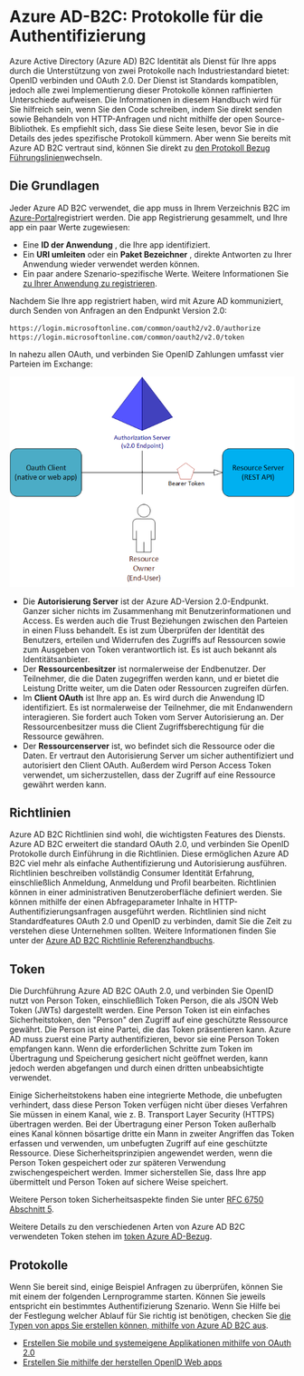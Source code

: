 <properties
    pageTitle="Azure-Active Directory B2C | Microsoft Azure"
    description="So erstellen Sie apps direkt mithilfe von Azure Active Directory B2C unterstützten Protokolle."
    services="active-directory-b2c"
    documentationCenter=""
    authors="dstrockis"
    manager="mbaldwin"
    editor=""/>

<tags
    ms.service="active-directory-b2c"
    ms.workload="identity"
    ms.tgt_pltfrm="na"
    ms.devlang="na"
    ms.topic="article"
    ms.date="07/22/2016"
    ms.author="dastrock"/>

# <a name="azure-ad-b2c-authentication-protocols"></a>Azure AD-B2C: Protokolle für die Authentifizierung

Azure Active Directory (Azure AD) B2C Identität als Dienst für Ihre apps durch die Unterstützung von zwei Protokolle nach Industriestandard bietet: OpenID verbinden und OAuth 2.0. Der Dienst ist Standards kompatiblen, jedoch alle zwei Implementierung dieser Protokolle können raffinierten Unterschiede aufweisen.  Die Informationen in diesem Handbuch wird für Sie hilfreich sein, wenn Sie den Code schreiben, indem Sie direkt senden sowie Behandeln von HTTP-Anfragen und nicht mithilfe der open Source-Bibliothek. Es empfiehlt sich, dass Sie diese Seite lesen, bevor Sie in die Details des jedes spezifische Protokoll kümmern. Aber wenn Sie bereits mit Azure AD B2C vertraut sind, können Sie direkt zu [den Protokoll Bezug Führungslinien](#protocols)wechseln.

<!-- TODO: Need link to libraries above -->

## <a name="the-basics"></a>Die Grundlagen
Jeder Azure AD B2C verwendet, die app muss in Ihrem Verzeichnis B2C im [Azure-Portal](https://portal.azure.com)registriert werden. Die app Registrierung gesammelt, und Ihre app ein paar Werte zugewiesen:

- Eine **ID der Anwendung** , die Ihre app identifiziert.
- Ein **URI umleiten** oder ein **Paket Bezeichner** , direkte Antworten zu Ihrer Anwendung wieder verwendet werden können.
- Ein paar andere Szenario-spezifische Werte. Weitere Informationen Sie [zu Ihrer Anwendung zu registrieren](active-directory-b2c-app-registration.md).

Nachdem Sie Ihre app registriert haben, wird mit Azure AD kommuniziert, durch Senden von Anfragen an den Endpunkt Version 2.0:

```
https://login.microsoftonline.com/common/oauth2/v2.0/authorize
https://login.microsoftonline.com/common/oauth2/v2.0/token
```

In nahezu allen OAuth, und verbinden Sie OpenID Zahlungen umfasst vier Parteien im Exchange:

![Rollen OAuth 2.0](./media/active-directory-b2c-reference-protocols/protocols_roles.png)

- Die **Autorisierung Server** ist der Azure AD-Version 2.0-Endpunkt. Ganzer sicher nichts im Zusammenhang mit Benutzerinformationen und Access. Es werden auch die Trust Beziehungen zwischen den Parteien in einen Fluss behandelt. Es ist zum Überprüfen der Identität des Benutzers, erteilen und Widerrufen des Zugriffs auf Ressourcen sowie zum Ausgeben von Token verantwortlich ist. Es ist auch bekannt als Identitätsanbieter.
- Der **Ressourcenbesitzer** ist normalerweise der Endbenutzer. Der Teilnehmer, die die Daten zugegriffen werden kann, und er bietet die Leistung Dritte weiter, um die Daten oder Ressourcen zugreifen dürfen.
- Im **Client OAuth** ist Ihre app an. Es wird durch die Anwendung ID identifiziert. Es ist normalerweise der Teilnehmer, die mit Endanwendern interagieren. Sie fordert auch Token vom Server Autorisierung an. Der Ressourcenbesitzer muss die Client Zugriffsberechtigung für die Ressource gewähren.
- Der **Ressourcenserver** ist, wo befindet sich die Ressource oder die Daten. Er vertraut den Autorisierung Server um sicher authentifiziert und autorisiert den Client OAuth. Außerdem wird Person Access Token verwendet, um sicherzustellen, dass der Zugriff auf eine Ressource gewährt werden kann.

## <a name="policies"></a>Richtlinien
Azure AD B2C Richtlinien sind wohl, die wichtigsten Features des Diensts. Azure AD B2C erweitert die standard OAuth 2.0, und verbinden Sie OpenID Protokolle durch Einführung in die Richtlinien. Diese ermöglichen Azure AD B2C viel mehr als einfache Authentifizierung und Autorisierung ausführen. Richtlinien beschreiben vollständig Consumer Identität Erfahrung, einschließlich Anmeldung, Anmeldung und Profil bearbeiten. Richtlinien können in einer administrativen Benutzeroberfläche definiert werden. Sie können mithilfe der einen Abfrageparameter Inhalte in HTTP-Authentifizierungsanfragen ausgeführt werden. Richtlinien sind nicht Standardfeatures OAuth 2.0 und OpenID zu verbinden, damit Sie die Zeit zu verstehen diese Unternehmen sollten. Weitere Informationen finden Sie unter der [Azure AD B2C Richtlinie Referenzhandbuchs](active-directory-b2c-reference-policies.md).

## <a name="tokens"></a>Token
Die Durchführung Azure AD B2C OAuth 2.0, und verbinden Sie OpenID nutzt von Person Token, einschließlich Token Person, die als JSON Web Token (JWTs) dargestellt werden. Eine Person Token ist ein einfaches Sicherheitstoken, den "Person" den Zugriff auf eine geschützte Ressource gewährt. Die Person ist eine Partei, die das Token präsentieren kann. Azure AD muss zuerst eine Party authentifizieren, bevor sie eine Person Token empfangen kann. Wenn die erforderlichen Schritte zum Token im Übertragung und Speicherung gesichert nicht geöffnet werden, kann jedoch werden abgefangen und durch einen dritten unbeabsichtigte verwendet.

Einige Sicherheitstokens haben eine integrierte Methode, die unbefugten verhindert, dass diese Person Token verfügen nicht über dieses Verfahren Sie müssen in einem Kanal, wie z. B. Transport Layer Security (HTTPS) übertragen werden. Bei der Übertragung einer Person Token außerhalb eines Kanal können bösartige dritte ein Mann in zweiter Angriffen das Token erfassen und verwenden, um unbefugten Zugriff auf eine geschützte Ressource. Diese Sicherheitsprinzipien angewendet werden, wenn die Person Token gespeichert oder zur späteren Verwendung zwischengespeichert werden. Immer sicherstellen Sie, dass Ihre app übermittelt und Person Token auf sichere Weise speichert.

Weitere Person token Sicherheitsaspekte finden Sie unter [RFC 6750 Abschnitt 5](http://tools.ietf.org/html/rfc6750).

Weitere Details zu den verschiedenen Arten von Azure AD B2C verwendeten Token stehen im [token Azure AD-Bezug](active-directory-b2c-reference-tokens.md).

## <a name="protocols"></a>Protokolle

Wenn Sie bereit sind, einige Beispiel Anfragen zu überprüfen, können Sie mit einem der folgenden Lernprogramme starten. Können Sie jeweils entspricht ein bestimmtes Authentifizierung Szenario. Wenn Sie Hilfe bei der Festlegung welcher Ablauf für Sie richtig ist benötigen, checken Sie [die Typen von apps Sie erstellen können, mithilfe von Azure AD B2C aus](active-directory-b2c-apps.md).

- [Erstellen Sie mobile und systemeigene Applikationen mithilfe von OAuth 2.0](active-directory-b2c-reference-oauth-code.md)
- [Erstellen Sie mithilfe der herstellen OpenID Web apps](active-directory-b2c-reference-oidc.md)
